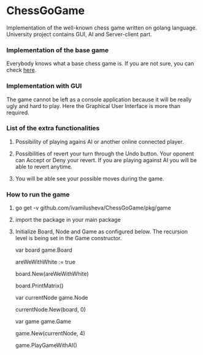 # ChessGoGame
Implementation of the well-known chess game written on golang language. University project contains GUI, AI and Server-client part.

### Implementation of the base game

Everybody knows what a base chess game is. If you are not sure, you can check [here](https://en.wikipedia.org/wiki/Chess).

### Implementation with GUI

The game cannot be left as a console application because it will be really ugly and hard to play. Here the Graphical User Interface is more than required.

### List of the extra functionalities

1. Possibility of playing agains AI or another online connected player.

2. Possibilities of revert your turn through the Undo button. Your oponent can Accept or Deny your revert. If you are playing against AI you will be able to revert anytime.

3. You will be able see your possible moves during the game.

### How to run the game

1. go get -v github.com/ivamilusheva/ChessGoGame/pkg/game

2. import the package in your main package

3. Initialize Board, Node and Game as configured below. The recursion level is being set in the Game constructor.

	var board game.Board
	
	areWeWithWhite := true
	
	board.New(areWeWithWhite)
	
	board.PrintMatrix()
	
	var currentNode game.Node
	
	currentNode.New(board, 0)
	
	var game game.Game
	
	game.New(currentNode, 4)
	
	game.PlayGameWithAI()

